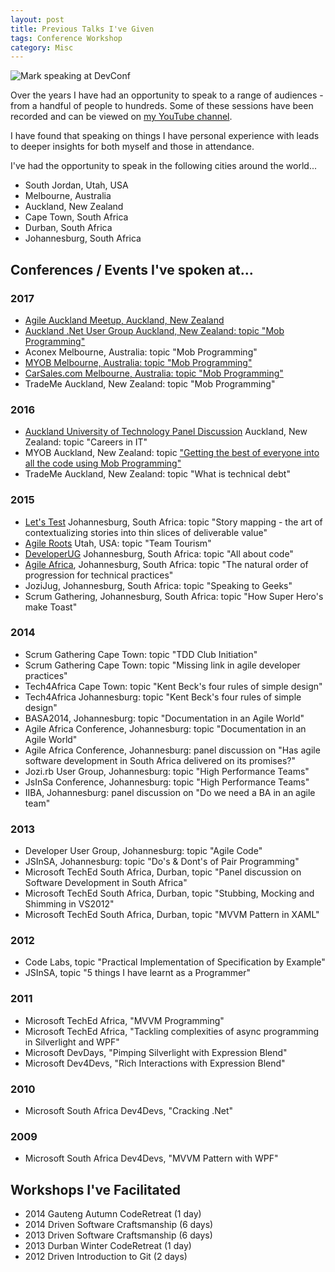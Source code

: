 ```yaml
---
layout: post
title: Previous Talks I've Given
tags: Conference Workshop
category: Misc
---
```


<img class="img-responsive" alt="Mark speaking at DevConf" src="{{ site.url }}/assets/images/Mark-Speaking-At-DevConf.jpg">

Over the years I have had an opportunity to speak to a range of audiences - from a handful of people to hundreds. Some of these sessions have been recorded and can be viewed on [my YouTube channel](https://www.youtube.com/playlist?list=PLhqe1sLkgzJ-JoWNuHjk1W5fekvC88dFa).

I have found that speaking on things I have personal experience with leads to deeper insights for both myself and those in attendance.

I've had the opportunity to speak in the following cities around the world...  

- South Jordan, Utah, USA  
- Melbourne, Australia  
- Auckland, New Zealand
- Cape Town, South Africa  
- Durban, South Africa  
- Johannesburg, South Africa    

## Conferences / Events I've spoken at...

### 2017

- [Agile Auckland Meetup, Auckland, New Zealand](https://www.meetup.com/Agile-Auckland/events/237711745/)  
- [Auckland .Net User Group Auckland, New Zealand: topic "Mob Programming"](https://www.youtube.com/watch?v=CBaHirLsvQk)  
- Aconex Melbourne, Australia: topic "Mob Programming"  
- [MYOB Melbourne, Australia: topic "Mob Programming"](https://youtu.be/ckTxWKtGrgQ)  
- [CarSales.com Melbourne, Australia: topic "Mob Programming"](https://youtu.be/A2USKP18ac0)  
- TradeMe Auckland, New Zealand: topic "Mob Programming"    

### 2016

- [Auckland University of Technology Panel Discussion](https://www.youtube.com/watch?v=5sHlGi90fhA) Auckland, New Zealand: topic "Careers in IT"  
- MYOB Auckland, New Zealand: topic ["Getting the best of everyone into all the code using Mob Programming"](https://www.youtube.com/watch?v=0Y0ge-d2KsQ&index=1)  
- TradeMe Auckland, New Zealand: topic "What is technical debt"  

### 2015

- [Let's Test](http://lets-test.com/) Johannesburg, South Africa: topic "Story mapping - the art of contextualizing stories into thin slices of deliverable value"  
- [Agile Roots](http://www.agileroots.com/) Utah, USA: topic "Team Tourism"  
- [DeveloperUG](http://www.developerug.org.za/) Johannesburg, South Africa: topic "All about code"  
- [Agile Africa](http://agileafricaconf.com/), Johannesburg, South Africa: topic "The natural order of progression for technical practices"  
- JoziJug, Johannesburg, South Africa: topic "Speaking to Geeks"  
- Scrum Gathering, Johannesburg, South Africa: topic "How Super Hero's make Toast"  

### 2014

- Scrum Gathering Cape Town: topic "TDD Club Initiation"  
- Scrum Gathering Cape Town: topic "Missing link in agile developer practices"  
- Tech4Africa Cape Town: topic "Kent Beck's four rules of simple design"  
- Tech4Africa Johannesburg: topic "Kent Beck's four rules of simple design"  
- BASA2014, Johannesburg: topic "Documentation in an Agile World"  
- Agile Africa Conference, Johannesburg: topic "Documentation in an Agile World"  
- Agile Africa Conference, Johannesburg: panel discussion on "Has agile software development in South Africa delivered on its promises?"  
- Jozi.rb User Group, Johannesburg: topic "High Performance Teams"  
- JsInSa Conference, Johannesburg: topic "High Performance Teams"  
- IIBA, Johannesburg: panel discussion on "Do we need a BA in an agile team"  

### 2013

- Developer User Group, Johannesburg: topic "Agile Code"  
- JSInSA, Johannesburg: topic "Do's & Dont's of Pair Programming"  
- Microsoft TechEd South Africa, Durban, topic "Panel discussion on Software Development in South Africa"  
- Microsoft TechEd South Africa, Durban, topic "Stubbing, Mocking and Shimming in VS2012"  
- Microsoft TechEd South Africa, Durban, topic "MVVM Pattern in XAML"  

### 2012

- Code Labs, topic "Practical Implementation of Specification by Example"  
- JSInSA, topic "5 things I have learnt as a Programmer"  

### 2011

- Microsoft TechEd Africa, "MVVM Programming"  
- Microsoft TechEd Africa, "Tackling complexities of async programming in Silverlight and WPF"  
- Microsoft DevDays, "Pimping Silverlight with Expression Blend"  
- Microsoft Dev4Devs, "Rich Interactions with Expression Blend"  

### 2010

- Microsoft South Africa Dev4Devs, "Cracking .Net"  

### 2009

- Microsoft South Africa Dev4Devs, "MVVM Pattern with WPF"  

## Workshops I've Facilitated

- 2014 Gauteng Autumn CodeRetreat (1 day)  
- 2014 Driven Software Craftsmanship (6 days)  
- 2013 Driven Software Craftsmanship (6 days)  
- 2013 Durban Winter CodeRetreat (1 day)  
- 2012 Driven Introduction to Git (2 days)  
